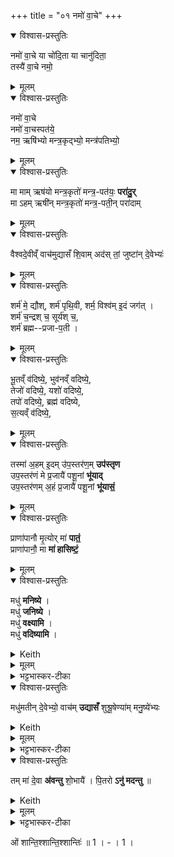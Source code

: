 +++
title = "०१ नमो॑ वा॒चे"
+++

<details open><summary>विश्वास-प्रस्तुतिः</summary>

नमो॑ वा॒चे या चो॑दि॒ता या चानु॑दिता॒  
तस्यै॑ वा॒चे नमो॒  
</details>

<details><summary>मूलम्</summary>

नमो॑ वा॒चे या चो॑दि॒ता या चानु॑दिता॒  
तस्यै॑ वा॒चे नमो॒  
</details>


<details open><summary>विश्वास-प्रस्तुतिः</summary>

नमो॑ वा॒चे  
नमो॑ वा॒चस्पत॑ये॒  
नम॒ ऋषि॑भ्यो मन्त्र॒कृद्भ्यो॒ मन्त्र॑पतिभ्यो॒  
</details>

<details><summary>मूलम्</summary>

नमो॑ वा॒चे  
नमो॑ वा॒चस्पत॑ये॒  
नम॒ ऋषि॑भ्यो मन्त्र॒कृद्भ्यो॒ मन्त्र॑पतिभ्यो॒  
</details>

<details open><summary>विश्वास-प्रस्तुतिः</summary>

मा माम् ऋष॑यो मन्त्र॒कृतो॑ मन्त्र॒-पत॑यः॒ **परा॑दु॒र्**  
मा ऽहम् ऋषी॑न् मन्त्र॒कृतो॑ मन्त्र॒-पती॒न् परा॑दाम्
</details>

<details><summary>मूलम्</summary>

मा मामृष॑यो मन्त्र॒कृतो॑ मन्त्र॒पत॑यः॒ परा॑दु॒र्  
माहमृषी॑न्मन्त्र॒कृतो॑ मन्त्र॒पती॒न् परा॑दाव्ँ
</details>


<details open><summary>विश्वास-प्रस्तुतिः</summary>

वैश्वदे॒वीव्ँ वाच॑मुद्यासँ
शि॒वाम् अद॑स् तां॒ जुष्टा॑न् दे॒वेभ्यः॑  
</details>

<details><summary>मूलम्</summary>

वैश्वदे॒वीव्ँ वाच॑मुद्यासँ
शि॒वामद॑स्तां॒ जुष्टा॑न् दे॒वेभ्यः॒…  
</details>
  

<details open><summary>विश्वास-प्रस्तुतिः</summary>

शर्म॑ मे॒ द्यौश्, शर्म॑ पृथि॒वी, शर्म॒ विश्व॑म् इ॒दं जग॑त् ।  
शर्म॑ च॒न्द्रश् च॒ सूर्य॑श् च॒,  
शर्म॑ ब्रह्म--प्रजा-प॒ती ।  
</details>

<details><summary>मूलम्</summary>

शर्म॑ मे॒ द्यौश्, शर्म॑ पृथि॒वी, शर्म॒ विश्व॑मि॒दं जग॑त् ।  
शर्म॑ च॒न्द्रश्च॒ सूर्य॑श्च॒, शर्म॑ ब्रह्मप्रजाप॒ती ।  
</details>


<details open><summary>विश्वास-प्रस्तुतिः</summary>

भू॒तव्ँ व॑दिष्ये॒, भुव॑नव्ँ वदिष्ये॒,  
तेजो॑ वदिष्ये॒, यशो॑ वदिष्ये॒,  
तपो॑ वदिष्ये॒, ब्रह्म॑ वदिष्ये,  
स॒त्यव्ँ व॑दिष्ये॒,  
</details>

<details><summary>मूलम्</summary>

भू॒तव्ँ व॑दिष्ये॒, भुव॑नव्ँ वदिष्ये॒, तेजो॑ वदिष्ये॒, यशो॑ वदिष्ये॒, तपो॑ वदिष्ये॒, ब्रह्म॑ वदिष्ये, स॒त्यव्ँ व॑दिष्ये॒,  
</details>

<details open><summary>विश्वास-प्रस्तुतिः</summary>

तस्मा॑ अ॒हम् इ॒दम् उ॑प॒स्तर॑ण॒म् **उप॑स्तृण**  
उप॒स्तर॑णं मे प्र॒जायै॑ पशू॒नां **भू॑याद्**  
उप॒स्तर॑णम् अ॒हं प्र॒जायै॑ पशू॒नां **भू॑यासं॒** 
</details>

<details><summary>मूलम्</summary>

तस्मा॑ अ॒हमि॒दमु॑प॒स्तर॑ण॒म् उप॑स्तृण उप॒स्तर॑णं मे प्र॒जायै॑ पशू॒नां भू॑यादुप॒स्तर॑णम॒हं प्र॒जायै॑ पशू॒नां भू॑यासं॒ 
</details>


<details open><summary>विश्वास-प्रस्तुतिः</summary>

प्राणा॑पानौ मृ॒त्योर् मा॑ **पातं॒**  
प्राणा॑पानौ॒ मा **मा॑ हासिष्टं॒**
</details>

<details><summary>मूलम्</summary>

प्राणा॑पानौ मृ॒त्योर्मा॑ पातं॒ प्राणा॑पानौ॒ मा मा॑ हासिष्टं॒
</details>


<div class="js_include" url="/vedAH_yajuH/taittirIyam/sArasvata-vibhAgaH/saMhitA/yajuH/sarva-prastutiH/3/3/02_stotropAkaraNam_pratigarAngamantrAshcha/madhu_maniShye.md"  newLevelForH1="5" includeTitle="false">   

<details open><summary>विश्वास-प्रस्तुतिः</summary>

मधु॑ **मनिष्ये** ।  
मधु॑ **जनिष्ये** ।  
मधु॑ **वक्ष्यामि** ।  
मधु॑ **वदिष्यामि** ।
</details>
<details><summary>Keith</summary>

Of honey shall I think, honey shall I produce, honey shall I proclaim, honey shall I speak,
</details>
<details><summary>मूलम्</summary>

मधु॑ मनिष्ये ।  
मधु॑ जनिष्ये ।  
मधु॑ वक्ष्यामि ।  
मधु॑ वदिष्यामि ।
</details>
<details><summary>भट्टभास्कर-टीका</summary>

अहं तु मधु मनिष्ये मधुवदेव मनसा चिन्तयिष्यामि ।
</details>
<details open><summary>विश्वास-प्रस्तुतिः</summary>

मधु॑मतीन् दे॒वेभ्यो॒ वाच॑म् **उद्यासँ**
शुश्रू॒षेण्या॑म् मनु॒ष्ये॑भ्यः
</details>
<details><summary>Keith</summary>

may I utter speech full of honey for the gods, and acceptable to men.
</details>
<details><summary>मूलम्</summary>

मधु॑मतीन्दे॒वेभ्यो॒ वाच॑मुद्यासँ
शुश्रू॒षेण्या॑म्मनु॒ष्ये॑भ्यः
</details>
<details><summary>भट्टभास्कर-टीका</summary>

देवेभ्यो मधुमतीं मधुवदनहेतुं न केवलप्रमादां वाचं उद्यासं वदितुं समर्थो भूयासम् । 'किदाशिषि' इति कित्त्वात् 'वचिस्वपि' इति संप्रसारणम् ।

मनुष्येभ्यः शुश्रूषेण्यां श्रवणीयां श्रुतिसुखहेतुं वाचं उद्यासमित्येव । उभयत्रापि षष्ठ्यर्थे चतुर्थी । सनन्तादौणादिक एण्यप्रत्ययः ।
</details>
<details open><summary>विश्वास-प्रस्तुतिः</summary>

तम् मा॑ दे॒वा **अ॑वन्तु** शो॒भायै॑ ।
पि॒तरो **ऽनु॑ मदन्तु** ॥
</details>
<details><summary>Keith</summary>

May the gods aid me to radiance, may the Pitrs rejoice in me.
</details>
<details><summary>मूलम्</summary>

तम्मा॑ दे॒वा अ॑वन्तु शो॒भायै॑ ।
पि॒तरोऽनु॑ मदन्तु ॥
</details>
<details><summary>भट्टभास्कर-टीका</summary>

तं मामेवंगुणं देवा अवन्तु रक्षन्तु शोभायै यथा मया कृतं शोभते तथा अनुमदन्तु अनुमोदन्तां, उत्कृष्टत्वेन समीचीनं करोतीति शोभार्थं पितरश्च अनुमोदन्तु । माद्यतेर्व्यत्ययेन शप् ॥


इति तृतीये तृतीये द्वितीयोनुवाकः ॥
</details>
</div>


ओं शान्ति॒श्शान्ति॒श्शान्तिः॑ ॥ 1 । - । 1 ।  